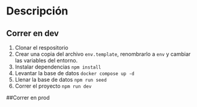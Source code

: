 # Descripción

## Correr en dev

1. Clonar el respositorio
2. Crear una copia del archivo ```env.template```, renombrarlo a ```env``` y cambiar las variables del entorno.
2. Instalar dependencias ```npm install```
3. Levantar la base de datos ```docker compose up -d```
4. Llenar la base de datos ``` npm run seed ```
5. Correr el proyecto ```npm run dev```

##Correr en prod